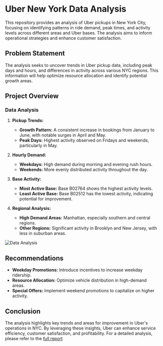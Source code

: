# Uber New York Data Analysis

This repository provides an analysis of Uber pickups in New York City, focusing on identifying patterns in ride demand, peak times, and activity levels across different areas and Uber bases. The analysis aims to inform operational strategies and enhance customer satisfaction.

## Problem Statement

The analysis seeks to uncover trends in Uber pickup data, including peak days and hours, and differences in activity across various NYC regions. This information will help optimize resource allocation and identify potential growth areas.

## Project Overview

### Data Analysis

1. **Pickup Trends:**
   - **Growth Pattern:** A consistent increase in bookings from January to June, with notable surges in April and May.
   - **Peak Days:** Highest activity observed on Fridays and weekends, particularly in May.

2. **Hourly Demand:**
   - **Weekdays:** High demand during morning and evening rush hours.
   - **Weekends:** More evenly distributed activity throughout the day.

3. **Base Activity:**
   - **Most Active Base:** Base B02764 shows the highest activity levels.
   - **Least Active Base:** Base B02512 has the lowest activity, indicating potential for improvement.

4. **Regional Analysis:**
   - **High Demand Areas:** Manhattan, especially southern and central regions.
   - **Other Regions:** Significant activity in Brooklyn and New Jersey, with less in suburban areas.

![Data Analysis](image_placeholder)

## Recommendations

- **Weekday Promotions:** Introduce incentives to increase weekday ridership.
- **Resource Allocation:** Optimize vehicle distribution in high-demand areas.
- **Special Offers:** Implement weekend promotions to capitalize on higher activity.

## Conclusion

The analysis highlights key trends and areas for improvement in Uber's operations in NYC. By leveraging these insights, Uber can enhance service efficiency, customer satisfaction, and profitability. 
For a detailed analysis, please refer to the [full report](path_to_report)
